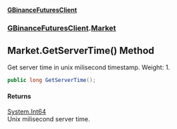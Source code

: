 #### [GBinanceFuturesClient](./index.md 'index')
### [GBinanceFuturesClient](./GBinanceFuturesClient.md 'GBinanceFuturesClient').[Market](./GBinanceFuturesClient-Market.md 'GBinanceFuturesClient.Market')
## Market.GetServerTime() Method
Get server time in unix milisecond timestamp. Weight: 1.  
```csharp
public long GetServerTime();
```
#### Returns
[System.Int64](https://docs.microsoft.com/en-us/dotnet/api/System.Int64 'System.Int64')  
Unix milisecond server time.  
